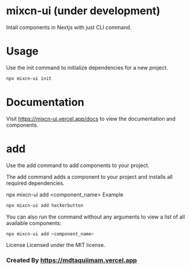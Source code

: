 # mixcn-ui (under development)

Intall components in Nextjs with just CLI command. 

# Usage

Use the init command to initialize dependencies for a new project.

```sh
npx mixcn-ui init
```

# Documentation

Visit https://mixcn-ui.vercel.app/docs to view the documentation and components.


# add

Use the add command to add components to your project.

The add command adds a component to your project and installs all required dependencies.

npx mixcn-ui add <component_name>
Example

```sh
npx mixcn-ui add hackerbutton
```

You can also run the command without any arguments to view a list of all available components:

```sh
npx mixcn-ui add <component_name>
```


License
Licensed under the MIT license.



### Created By https://mdtaquiimam.vercel.app